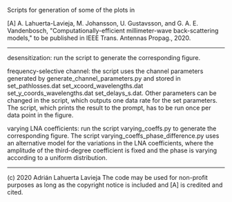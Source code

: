 Scripts for generation of some of the plots in

[A] A. Lahuerta-Lavieja, M. Johansson, U. Gustavsson, and G. A. E. Vandenbosch, "Computationally-efficient millimeter-wave back-scattering models," to be published in IEEE Trans. Antennas Propag., 2020.

----------------------------------------------------------------------------------------------------------------------------------------------------

desensitization: run the script to generate the corresponding figure.

frequency-selective channel: the script uses the channel parameters generated by generate_channel_parameters.py and stored in set_pathlosses.dat set_xcoord_wavelengths.dat set_y_coords_wavelengths.dat set_delays_s.dat. Other parameters can be changed in the script, which outputs one data rate for the set parameters. The script, which prints the result to the prompt, has to be run once per data point in the figure.

varying LNA coefficients: run the script varying_coeffs.py to generate the corresponding figure. The script varying_coeffs_phase_difference.py uses an alternative model for the variations in the LNA coefficients, where the amplitude of the third-degree coefficient is fixed and the phase is varying according to a uniform distribution.

----------------------------------------------------------------------------------------------------------------------------------------------------

(c) 2020 Adrián Lahuerta Lavieja The code may be used for non-profit purposes as long as the copyright notice is included and [A] is credited and cited.
